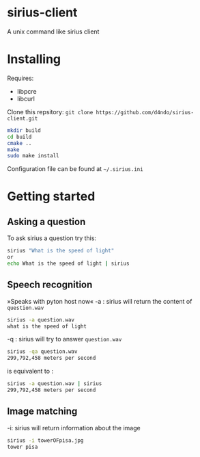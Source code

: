 # sirius-client
A unix command like sirius client
# Installing

Requires:

* libpcre
* libcurl

Clone this repsitory: `git clone https://github.com/d4ndo/sirius-client.git`

```bash
mkdir build
cd build
cmake ..
make
sudo make install
```
Configuration file can be found at `~/.sirius.ini`

# Getting started

## Asking a question
To ask sirius a question try this:
```bash
sirius "What is the speed of light"
or
echo What is the speed of light | sirius
```

## Speech recognition
»Speaks with pyton host now«
-a : sirius will return the content of `question.wav`
```bash
sirius -a question.wav
what is the speed of light
```

-q : sirius will try to answer `question.wav`
```bash
sirius -qa question.wav
299,792,458 meters per second
```
is equivalent to :
```bash
sirius -a question.wav | sirius
299,792,458 meters per second
```
## Image matching

-i: sirius will return information about the image

```bash
sirius -i towerOFpisa.jpg
tower pisa
```
